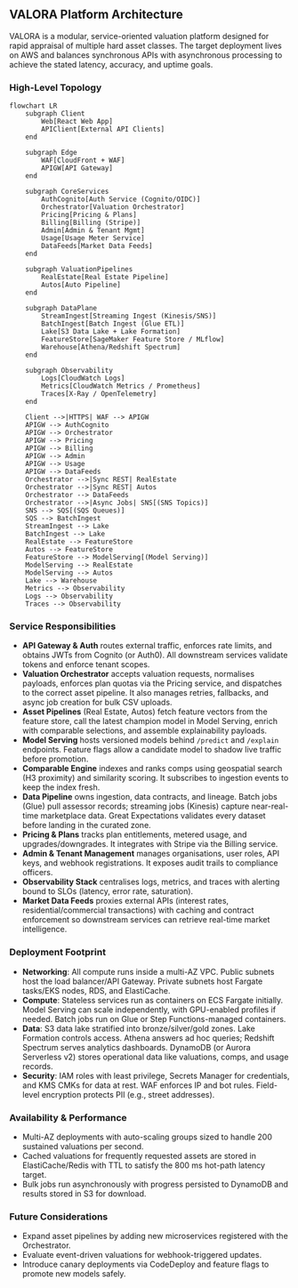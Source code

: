 ## VALORA Platform Architecture

VALORA is a modular, service-oriented valuation platform designed for rapid appraisal of multiple hard asset classes. The target deployment lives on AWS and balances synchronous APIs with asynchronous processing to achieve the stated latency, accuracy, and uptime goals.

### High-Level Topology

```mermaid
flowchart LR
    subgraph Client
        Web[React Web App]
        APIClient[External API Clients]
    end

    subgraph Edge
        WAF[CloudFront + WAF]
        APIGW[API Gateway]
    end

    subgraph CoreServices
        AuthCognito[Auth Service (Cognito/OIDC)]
        Orchestrator[Valuation Orchestrator]
        Pricing[Pricing & Plans]
        Billing[Billing (Stripe)]
        Admin[Admin & Tenant Mgmt]
        Usage[Usage Meter Service]
        DataFeeds[Market Data Feeds]
    end

    subgraph ValuationPipelines
        RealEstate[Real Estate Pipeline]
        Autos[Auto Pipeline]
    end

    subgraph DataPlane
        StreamIngest[Streaming Ingest (Kinesis/SNS)]
        BatchIngest[Batch Ingest (Glue ETL)]
        Lake[S3 Data Lake + Lake Formation]
        FeatureStore[SageMaker Feature Store / MLflow]
        Warehouse[Athena/Redshift Spectrum]
    end

    subgraph Observability
        Logs[CloudWatch Logs]
        Metrics[CloudWatch Metrics / Prometheus]
        Traces[X-Ray / OpenTelemetry]
    end

    Client -->|HTTPS| WAF --> APIGW
    APIGW --> AuthCognito
    APIGW --> Orchestrator
    APIGW --> Pricing
    APIGW --> Billing
    APIGW --> Admin
    APIGW --> Usage
    APIGW --> DataFeeds
    Orchestrator -->|Sync REST| RealEstate
    Orchestrator -->|Sync REST| Autos
    Orchestrator --> DataFeeds
    Orchestrator -->|Async Jobs| SNS[(SNS Topics)]
    SNS --> SQS[(SQS Queues)]
    SQS --> BatchIngest
    StreamIngest --> Lake
    BatchIngest --> Lake
    RealEstate --> FeatureStore
    Autos --> FeatureStore
    FeatureStore --> ModelServing[(Model Serving)]
    ModelServing --> RealEstate
    ModelServing --> Autos
    Lake --> Warehouse
    Metrics --> Observability
    Logs --> Observability
    Traces --> Observability
```

### Service Responsibilities

- **API Gateway & Auth** routes external traffic, enforces rate limits, and obtains JWTs from Cognito (or Auth0). All downstream services validate tokens and enforce tenant scopes.
- **Valuation Orchestrator** accepts valuation requests, normalises payloads, enforces plan quotas via the Pricing service, and dispatches to the correct asset pipeline. It also manages retries, fallbacks, and async job creation for bulk CSV uploads.
- **Asset Pipelines** (Real Estate, Autos) fetch feature vectors from the feature store, call the latest champion model in Model Serving, enrich with comparable selections, and assemble explainability payloads.
- **Model Serving** hosts versioned models behind `/predict` and `/explain` endpoints. Feature flags allow a candidate model to shadow live traffic before promotion.
- **Comparable Engine** indexes and ranks comps using geospatial search (H3 proximity) and similarity scoring. It subscribes to ingestion events to keep the index fresh.
- **Data Pipeline** owns ingestion, data contracts, and lineage. Batch jobs (Glue) pull assessor records; streaming jobs (Kinesis) capture near-real-time marketplace data. Great Expectations validates every dataset before landing in the curated zone.
- **Pricing & Plans** tracks plan entitlements, metered usage, and upgrades/downgrades. It integrates with Stripe via the Billing service.
- **Admin & Tenant Management** manages organisations, user roles, API keys, and webhook registrations. It exposes audit trails to compliance officers.
- **Observability Stack** centralises logs, metrics, and traces with alerting bound to SLOs (latency, error rate, saturation).
- **Market Data Feeds** proxies external APIs (interest rates, residential/commercial transactions) with caching and contract enforcement so downstream services can retrieve real-time market intelligence.

### Deployment Footprint

- **Networking**: All compute runs inside a multi-AZ VPC. Public subnets host the load balancer/API Gateway. Private subnets host Fargate tasks/EKS nodes, RDS, and ElastiCache.
- **Compute**: Stateless services run as containers on ECS Fargate initially. Model Serving can scale independently, with GPU-enabled profiles if needed. Batch jobs run on Glue or Step Functions-managed containers.
- **Data**: S3 data lake stratified into bronze/silver/gold zones. Lake Formation controls access. Athena answers ad hoc queries; Redshift Spectrum serves analytics dashboards. DynamoDB (or Aurora Serverless v2) stores operational data like valuations, comps, and usage records.
- **Security**: IAM roles with least privilege, Secrets Manager for credentials, and KMS CMKs for data at rest. WAF enforces IP and bot rules. Field-level encryption protects PII (e.g., street addresses).

### Availability & Performance

- Multi-AZ deployments with auto-scaling groups sized to handle 200 sustained valuations per second.
- Cached valuations for frequently requested assets are stored in ElastiCache/Redis with TTL to satisfy the 800 ms hot-path latency target.
- Bulk jobs run asynchronously with progress persisted to DynamoDB and results stored in S3 for download.

### Future Considerations

- Expand asset pipelines by adding new microservices registered with the Orchestrator.
- Evaluate event-driven valuations for webhook-triggered updates.
- Introduce canary deployments via CodeDeploy and feature flags to promote new models safely.
